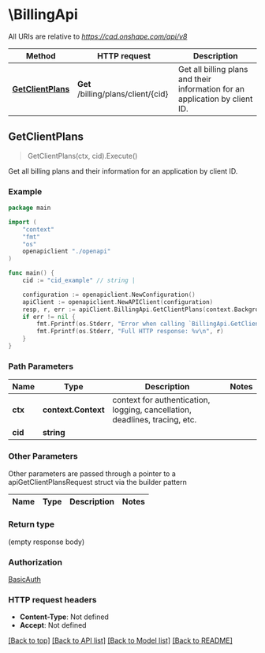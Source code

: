 # \BillingApi

All URIs are relative to *https://cad.onshape.com/api/v8*

Method | HTTP request | Description
------------- | ------------- | -------------
[**GetClientPlans**](BillingApi.md#GetClientPlans) | **Get** /billing/plans/client/{cid} | Get all billing plans and their information for an application by client ID.



## GetClientPlans

> GetClientPlans(ctx, cid).Execute()

Get all billing plans and their information for an application by client ID.



### Example

```go
package main

import (
    "context"
    "fmt"
    "os"
    openapiclient "./openapi"
)

func main() {
    cid := "cid_example" // string | 

    configuration := openapiclient.NewConfiguration()
    apiClient := openapiclient.NewAPIClient(configuration)
    resp, r, err := apiClient.BillingApi.GetClientPlans(context.Background(), cid).Execute()
    if err != nil {
        fmt.Fprintf(os.Stderr, "Error when calling `BillingApi.GetClientPlans``: %v\n", err)
        fmt.Fprintf(os.Stderr, "Full HTTP response: %v\n", r)
    }
}
```

### Path Parameters


Name | Type | Description  | Notes
------------- | ------------- | ------------- | -------------
**ctx** | **context.Context** | context for authentication, logging, cancellation, deadlines, tracing, etc.
**cid** | **string** |  | 

### Other Parameters

Other parameters are passed through a pointer to a apiGetClientPlansRequest struct via the builder pattern


Name | Type | Description  | Notes
------------- | ------------- | ------------- | -------------


### Return type

 (empty response body)

### Authorization

[BasicAuth](../README.md#BasicAuth)

### HTTP request headers

- **Content-Type**: Not defined
- **Accept**: Not defined

[[Back to top]](#) [[Back to API list]](../README.md#documentation-for-api-endpoints)
[[Back to Model list]](../README.md#documentation-for-models)
[[Back to README]](../README.md)

